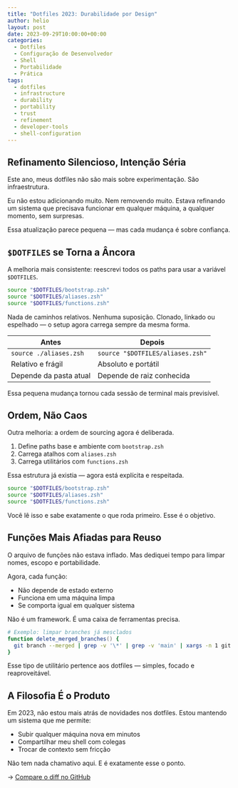 ```yaml
---
title: "Dotfiles 2023: Durabilidade por Design"
author: helio
layout: post
date: 2023-09-29T10:00:00+00:00
categories:
  - Dotfiles
  - Configuração de Desenvolvedor
  - Shell
  - Portabilidade
  - Prática
tags:
  - dotfiles
  - infrastructure
  - durability
  - portability
  - trust
  - refinement
  - developer-tools
  - shell-configuration
---
```


## Refinamento Silencioso, Intenção Séria

Este ano, meus dotfiles não são mais sobre experimentação. São infraestrutura.

Eu não estou adicionando muito. Nem removendo muito. Estava refinando um sistema que precisava funcionar em qualquer máquina, a qualquer momento, sem surpresas.

Essa atualização parece pequena — mas cada mudança é sobre confiança.

## `$DOTFILES` se Torna a Âncora

A melhoria mais consistente: reescrevi todos os paths para usar a variável `$DOTFILES`.

```zsh
source "$DOTFILES/bootstrap.zsh"
source "$DOTFILES/aliases.zsh"
source "$DOTFILES/functions.zsh"
```

Nada de caminhos relativos. Nenhuma suposição. Clonado, linkado ou espelhado — o setup agora carrega sempre da mesma forma.

| Antes                  | Depois                           |
| ---------------------- | -------------------------------- |
| `source ./aliases.zsh` | `source "$DOTFILES/aliases.zsh"` |
| Relativo e frágil      | Absoluto e portátil              |
| Depende da pasta atual | Depende de raiz conhecida        |

Essa pequena mudança tornou cada sessão de terminal mais previsível.

## Ordem, Não Caos

Outra melhoria: a ordem de sourcing agora é deliberada.

1. Define paths base e ambiente com `bootstrap.zsh`
2. Carrega atalhos com `aliases.zsh`
3. Carrega utilitários com `functions.zsh`

Essa estrutura já existia — agora está explícita e respeitada.

```zsh
source "$DOTFILES/bootstrap.zsh"
source "$DOTFILES/aliases.zsh"
source "$DOTFILES/functions.zsh"
```

Você lê isso e sabe exatamente o que roda primeiro. Esse é o objetivo.

## Funções Mais Afiadas para Reuso

O arquivo de funções não estava inflado. Mas dediquei tempo para limpar nomes, escopo e portabilidade.

Agora, cada função:

- Não depende de estado externo
- Funciona em uma máquina limpa
- Se comporta igual em qualquer sistema

Não é um framework. É uma caixa de ferramentas precisa.

```zsh
# Exemplo: limpar branches já mesclados
function delete_merged_branches() {
  git branch --merged | grep -v '\*' | grep -v 'main' | xargs -n 1 git branch -d
}
```

Esse tipo de utilitário pertence aos dotfiles — simples, focado e reaproveitável.

## A Filosofia É o Produto

Em 2023, não estou mais atrás de novidades nos dotfiles. Estou mantendo um sistema que me permite:

- Subir qualquer máquina nova em minutos
- Compartilhar meu shell com colegas
- Trocar de contexto sem fricção

Não tem nada chamativo aqui. E é exatamente esse o ponto.

→ [Compare o diff no GitHub](https://github.com/helmedeiros/dotfiles/compare/2f3256ec7595f125e946958c6820305fb939943b...97d0e1ba1555acefca52bfdc3a0c9fec2a95282d)
